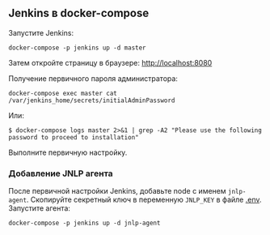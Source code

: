 
## Jenkins в docker-compose

Запустите Jenkins:
```shell
docker-compose -p jenkins up -d master
```
Затем откройте страницу в браузере: [http://localhost:8080](http://localhost:8080)

Получение первичного пароля администратора:
```shell
docker-compose exec master cat /var/jenkins_home/secrets/initialAdminPassword
```

Или:

```shell
$ docker-compose logs master 2>&1 | grep -A2 "Please use the following password to proceed to installation"
```

Выполните первичную настройку.

### Добавление JNLP агента
После первичной настройки Jenkins, добавьте node c именем `jnlp-agent`.
Скопируйте секретный ключ в переменную `JNLP_KEY` в файле [.env](.env).
Запустите агента:
```shell
docker-compose -p jenkins up -d jnlp-agent
```
